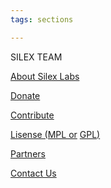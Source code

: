 ```yaml
---
tags: sections

---
```

SILEX TEAM

[About Silex Labs](http://www.silexlabs.org/ "Silex Labs non profit organization")

[Donate](https://opencollective.com/silex "Silex donation page")

[Contribute](https://github.com/silexlabs/Silex/wiki/Contribute "Contribute to Silex")

[Lisense (MPL or](https://github.com/silexlabs/Silex/blob/develop/LICENSE_MPL "Silex has dual license") [GPL](https://github.com/silexlabs/Silex/blob/develop/LICENSE "GPL Silex License")[)](https://github.com/silexlabs/Silex/blob/develop/LICENSE_MPL "Silex has dual license")

[Partners](/community/#partners "Silex partners")

[Contact Us](/pro/#contact "Contact Silex founder")